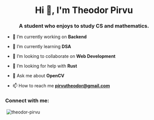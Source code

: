 <h1 align="center">Hi 👋, I'm Theodor Pirvu</h1>
<h3 align="center">A student who enjoys to study CS and mathematics.</h3>

- 🔭 I’m currently working on **Backend**

- 🌱 I’m currently learning **DSA**

- 👯 I’m looking to collaborate on **Web Development**

- 🤝 I’m looking for help with **Rust**

- 💬 Ask me about **OpenCV**

- 📫 How to reach me **pirvutheodor@gmail.com**

<h3 align="left">Connect with me:</h3>
<p align="left">
</p>

<!--> <p>&nbsp;<img align="center" src="https://github-readme-stats.vercel.app/api?username=theodor-pirvu&show_icons=true&locale=en" alt="theodor-pirvu" /></p>
